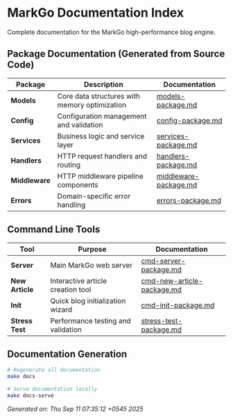 # MarkGo Documentation Index

Complete documentation for the MarkGo high-performance blog engine.

## Package Documentation (Generated from Source Code)

| Package | Description | Documentation |
|---------|-------------|---------------|
| **Models** | Core data structures with memory optimization | [models-package.md](./models-package.md) |
| **Config** | Configuration management and validation | [config-package.md](./config-package.md) |
| **Services** | Business logic and service layer | [services-package.md](./services-package.md) |
| **Handlers** | HTTP request handlers and routing | [handlers-package.md](./handlers-package.md) |
| **Middleware** | HTTP middleware pipeline components | [middleware-package.md](./middleware-package.md) |
| **Errors** | Domain-specific error handling | [errors-package.md](./errors-package.md) |

## Command Line Tools

| Tool | Purpose | Documentation |
|------|---------|---------------|
| **Server** | Main MarkGo web server | [cmd-server-package.md](./cmd-server-package.md) |
| **New Article** | Interactive article creation tool | [cmd-new-article-package.md](./cmd-new-article-package.md) |
| **Init** | Quick blog initialization wizard | [cmd-init-package.md](./cmd-init-package.md) |
| **Stress Test** | Performance testing and validation | [stress-test-package.md](./stress-test-package.md) |

## Documentation Generation

```bash
# Regenerate all documentation
make docs

# Serve documentation locally
make docs-serve
```

*Generated on: Thu Sep 11 07:35:12 +0545 2025*
